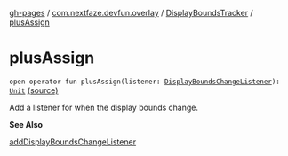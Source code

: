 [gh-pages](../../index.md) / [com.nextfaze.devfun.overlay](../index.md) / [DisplayBoundsTracker](index.md) / [plusAssign](./plus-assign.md)

# plusAssign

`open operator fun plusAssign(listener: `[`DisplayBoundsChangeListener`](../-display-bounds-change-listener.md)`): `[`Unit`](https://kotlinlang.org/api/latest/jvm/stdlib/kotlin/-unit/index.html) [(source)](https://github.com/NextFaze/dev-fun/tree/master/devfun/src/main/java/com/nextfaze/devfun/overlay/DisplayBounds.kt#L40)

Add a listener for when the display bounds change.

**See Also**

[addDisplayBoundsChangeListener](add-display-bounds-change-listener.md)

